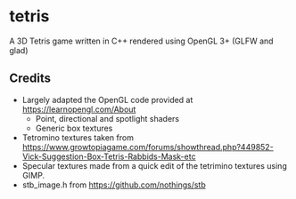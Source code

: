 # tetris

A 3D Tetris game written in C++ rendered using OpenGL 3+ (GLFW and glad)

## Credits
* Largely adapted the OpenGL code provided at https://learnopengl.com/About
  * Point, directional and spotlight shaders
  * Generic box textures
* Tetromino textures taken from https://www.growtopiagame.com/forums/showthread.php?449852-Vick-Suggestion-Box-Tetris-Rabbids-Mask-etc
* Specular textures made from a quick edit of the tetrimino textures using GIMP.
* stb_image.h from https://github.com/nothings/stb